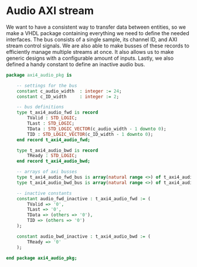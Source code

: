# Audio AXI stream 

We want to have a consistent way to transfer data between entities, so we make a VHDL package containing everything we need to define the needed interfaces. The bus consists of a single sample, its channel ID, and AXI stream control signals. We are also able to make busses of these records to efficiently manage multiple streams at once. It also allows us to make generic designs with a configurable amount of inputs. Lastly, we also defined a handy constant to define an inactive audio bus. 

```VHDL
package axi4_audio_pkg is

    -- settings for the bus
    constant c_audio_width  : integer := 24;
    constant c_ID_width     : integer := 2;

    -- bus definitions
    type t_axi4_audio_fwd is record
        TValid : STD_LOGIC;
        TLast : STD_LOGIC;
        TData : STD_LOGIC_VECTOR(c_audio_width - 1 downto 0);
        TID : STD_LOGIC_VECTOR(c_ID_width - 1 downto 0);
    end record t_axi4_audio_fwd;

    type t_axi4_audio_bwd is record
        TReady : STD_LOGIC;
    end record t_axi4_audio_bwd;

    -- arrays of axi busses
    type t_axi4_audio_fwd_bus is array(natural range <>) of t_axi4_audio_fwd;
    type t_axi4_audio_bwd_bus is array(natural range <>) of t_axi4_audio_bwd;

    -- inactive constants
    constant audio_fwd_inactive : t_axi4_audio_fwd := (
        TValid => '0',
        TLast => '0',
        TData => (others => '0'),
        TID => (others => '0')
    );

    constant audio_bwd_inactive : t_axi4_audio_bwd := (
        TReady => '0'
    );

end package axi4_audio_pkg;
```
